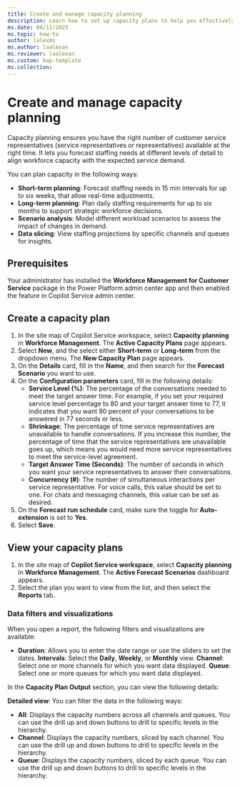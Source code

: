 ```yaml
---
title: Create and manage capacity planning
description: Learn how to set up capacity plans to help you effectively manage your workforce.
ms.date: 04/11/2025
ms.topic: how-to
author: lalexms
ms.author: laalexan
ms.reviewer: laalexan
ms.custom: bap-template
ms.collection:
---
```


# Create and manage capacity planning

Capacity planning ensures you have the right number of customer service representatives (service representatives or representatives) available at the right time. It lets you forecast staffing needs at different levels of detail to align workforce capacity with the expected service demand.

You can plan capacity in the following ways:

- **Short-term planning**: Forecast staffing needs in 15 min intervals for up to six weeks, that allow real-time adjustments.
- **Long-term planning**: Plan daily staffing requirements for up to six months to support strategic workforce decisions.
- **Scenario analysis**: Model different workload scenarios to assess the impact of changes in demand.
- **Data slicing**: View staffing projections by specific channels and queues for insights.

## Prerequisites

Your administrator has installed the **Workforce Management for Customer Service** package in the Power Platform admin center app and then enabled the feature in Copilot Service admin center.

## Create a capacity plan

1. In the site map of Copilot Service workspace, select **Capacity planning** in **Workforce Management**. The **Active Capacity Plans** page appears.
1. Select **New**, and the select either **Short-term** or **Long-term** from the dropdown menu. The **New Capacity Plan** page appears.
1. On the **Details** card, fill in the **Name**, and then search for the **Forecast Scenario** you want to use.
1. On the **Configuration parameters** card, fill in the following details:
     - **Service Level (%)**: The percentage of the conversations needed to meet the target answer time. For example, if you set your required service level percentage to 80 and your target answer time to 77, it indicates that you want 80 percent of your conversations to be answered in 77 seconds or less.
     - **Shrinkage**: The percentage of time service representatives are unavailable to handle conversations. If you increase this number, the percentage of time that the service representatives are unavailable goes up, which means you would need more service representatives to meet the service-level agreement.
     - **Target Answer Time (Seconds)**: The number of seconds in which you want your service representatives to answer their conversations.
     - **Concurrency (#)**: The number of simultaneous interactions per service representative. For voice calls, this value should be set to one. For chats and messaging channels, this value can be set as desired.
1. On the **Forecast run schedule** card, make sure the toggle for **Auto-extension** is set to **Yes**.
1. Select **Save**.

## View your capacity plans

1. In the site map of **Copilot Service workspace**, select **Capacity planning** in **Workforce Management**. The **Active Forecast Scenarios** dashboard appears.
1. Select the plan you want to view from the list, and then select the **Reports** tab.

### Data filters and visualizations

When you open a report, the following filters and visualizations are available:

- **Duration**: Allows you to enter the date range or use the sliders to set the dates.
**Intervals**: Select the **Daily**, **Weekly**, or **Monthly** view.
**Channel**: Select one or more channels for which you want data displayed.
**Queue**: Select one or more queues for which you want data displayed.

In the **Capacity Plan Output** section, you can view the following details: 

**Detailed view**: You can filter the data in the following ways:
   - **All**: Displays the capacity numbers across all channels and queues. You can use the drill up and down buttons to drill to specific levels in the hierarchy.
   - **Channel**: Displays the capacity numbers, sliced by each channel. You can use the drill up and down buttons to drill to specific levels in the hierarchy.
   - **Queue**: Displays the capacity numbers, sliced by each queue. You can use the drill up and down buttons to drill to specific levels in the hierarchy.

